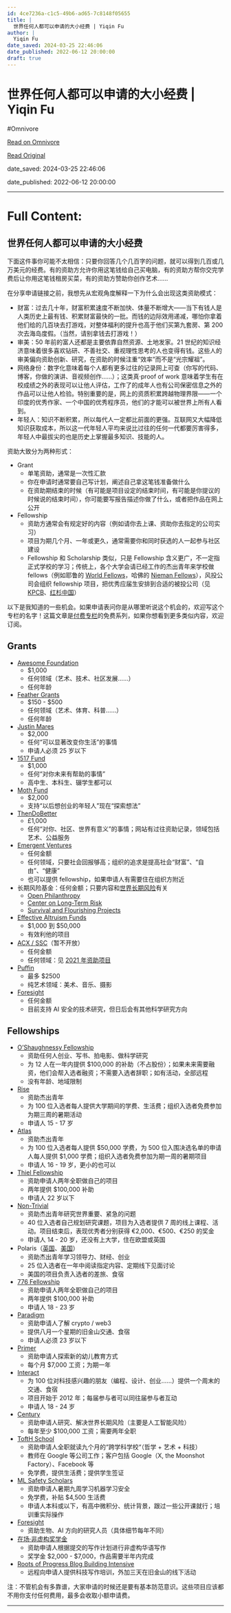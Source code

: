 ```yaml
---
id: 4ce7236a-c1c5-49b6-ad65-7c8148f05655
title: |
  世界任何人都可以申请的大小经费 | Yiqin Fu
author: |
  Yiqin Fu
date_saved: 2024-03-25 22:46:06
date_published: 2022-06-12 20:00:00
draft: true
---
```


# 世界任何人都可以申请的大小经费 | Yiqin Fu
#Omnivore

[Read on Omnivore](https://omnivore.app/me/yiqin-fu-18e78a69526)

[Read Original](https://yiqinfu.zhubai.love/posts/2147989820202110976)

date_saved: 2024-03-25 22:46:06

date_published: 2022-06-12 20:00:00

--- 

# Full Content: 

## 世界任何人都可以申请的大小经费

[](https://yiqinfu.zhubai.love/)

下面这件事你可能不太相信：只要你回答几个几百字的问题，就可以得到几百或几万美元的经费。有的资助方允许你用这笔钱给自己买电脑，有的资助方帮你交完学费后让你用这笔钱租房买菜，有的资助方赞助你创作艺术……

在分享申请链接之前，我想先从宏观角度解释一下为什么会出现这类资助模式：

* 财富：过去几十年，财富积累速度不断加快、体量不断增大——当下有钱人是人类历史上最有钱、积累财富最快的一批。而钱的边际效用递减，哪怕你拿着他们给的几百块去打游戏，对整体福利的提升也高于他们买第九套房、第 200 次去海岛度假。（当然，请别拿钱去打游戏！）
* 审美：50 年前的富人还都是主要依靠自然资源、土地发家。21 世纪的知识经济意味着很多喜欢钻研、不善社交、重视理性思考的人也变得有钱。这些人的审美偏向资助创新、研究，在资助的时候注重“效率”而不是“光宗耀祖”。
* 网络身份：数字化意味着每个人都有更多过往的记录网上可查（你写的代码、博客，你做的演讲、音视频创作……）；这类真·proof of work 意味着学生有在校成绩之外的表现可以让他人评估，工作了的成年人也有公司保密信息之外的作品可以让他人检验。特别重要的是，网上的资质积累跨越物理界限——一个印度的优秀作家、一个中国的优秀程序员，他们的才能可以被世界上所有人看到。
* 年轻人：知识不断积累，所以每代人一定都比前面的更强。互联网又大幅降低知识获取成本，所以这一代年轻人平均来说比过往的任何一代都要厉害得多，年轻人中最拔尖的也是历史上掌握最多知识、技能的人。

资助大致分为两种形式：

* Grant  
   * 单笔资助，通常是一次性汇款  
   * 你在申请时通常要自己写计划，阐述自己拿这笔钱准备做什么  
   * 在资助期结束的时候（有可能是项目设定的结束时间，有可能是你提议的时候说的结束时间），你可能要写报告描述你做了什么，或者把作品在网上公开
* Fellowship  
   * 资助方通常会有规定好的内容（例如请你去上课、资助你去指定的公司实习）  
   * 项目为期几个月、一年或更久，通常需要你和同时获选的人一起参与社区建设  
   * Fellowship 和 Scholarship 类似，只是 Fellowship 含义更广，不一定指正式学校的学习；传统上，各个大学会请已经工作的杰出青年来学校做 fellows（例如耶鲁的 [World Fellows](https://worldfellows.yale.edu/)，哈佛的 [Nieman Fellows](https://nieman.harvard.edu/fellowships/)），风投公司会组织 fellowship 项目，把优秀应届生安排到合适的被投公司（见 [KPCB](https://fellows.kleinerperkins.com/)、[红杉中国](https://app.mokahr.com/apply/sequoiacap01/38115#/https://app.mokahr.com/apply/sequoiacap01/38115#/)）

以下是我知道的一些机会。如果申请表问你是从哪里听说这个机会的，欢迎写这个专栏的名字！这篇文章是[付费专栏](http://yiqinfu.zhubai.love/)的免费系列，如果你想看到更多类似内容，欢迎订阅。

## Grants

* [Awesome Foundation](https://www.awesomefoundation.org/en/about%5Fus)  
   * $1,000  
   * 任何领域（艺术、技术、社区发展……）  
   * 任何年龄
* [Feather Grants](https://feathergrants.org/index.html)  
   * $150 - $500  
   * 任何领域（艺术、体育、科普……）  
   * 任何年龄
* [Justin Mares](https://justinmares.com/apply-for-an-trajectory-change-grant/)  
   * $2,000  
   * 任何“可以显著改变你生活”的事情  
   * 申请人必须 25 岁以下
* [1517 Fund](https://www.1517fund.com/medici-project)  
   * $1,000  
   * 任何“对你未来有帮助的事情”  
   * 高中生、本科生、辍学生都可以
* [Moth Fund](https://www.mothfund.com/)  
   * $2,000  
   * 支持“以后想创业的年轻人”现在“探索想法”
* [ThenDoBetter](https://www.thendobetter.com/grants)  
   * £1,000  
   * 任何“对你、社区、世界有意义”的事情；网站有过往资助记录，领域包括艺术、公益服务
* [Emergent Ventures](https://mercatuscenter.formstack.com/forms/emergent%5Fventures)  
   * 任何金额  
   * 任何领域，只要社会回报够高；组织的追求是提高社会“财富”、“自由”、“健康”  
   * 也可以提供 fellowship，如果申请人有需要住在组织方附近
* 长期风险基金：任何金额；只要内容和[世界长期风险](https://80000hours.org/articles/future-generations)有关  
   * [Open Philanthropy](https://openphilanthropy.org/focus/other-areas/early-career-funding-individuals-interested-improving-long-term-future)  
   * [Center on Long-Term Risk](https://longtermrisk.org/grantmaking/)  
   * [Survival and Flourishing Projects](http://survivalandflourishing.org/)
* [Effective Altruism Funds](https://funds.effectivealtruism.org/apply-for-funding)  
   * $1,000 到 $50,000  
   * 有效利他的项目
* [ACX / SSC](https://astralcodexten.substack.com/p/apply-for-an-acx-grant)（暂不开放）  
   * 任何金额  
   * 任何领域：见 [2021 年资助项目](https://astralcodexten.substack.com/p/acx-grants-results)
* [Puffin](https://puffinfoundation.org/faqs/)  
   * 最多 $2500  
   * 纯艺术领域：美术、音乐、摄影
* [Foresight](https://foresight.org/)  
   * 任何金额  
   * 目前支持 AI 安全的技术研究，但日后会有其他科学研究方向

## Fellowships

* [O’Shaughnessy Fellowship](https://www.osv.llc/our-fellows)  
   * 资助任何人创业、写书、拍电影、做科学研究  
   * 为 12 人在一年内提供 $100,000 的补助（不占股份）；如果未来需要融资，他们会帮入选者融资；不需要入选者辞职；如有活动，全部远程  
   * 没有年龄、地域限制
* [Rise](https://www.risefortheworld.org/)  
   * 资助杰出青年  
   * 为 100 位入选者每人提供大学期间的学费、生活费；组织入选者免费参加为期三周的暑期活动  
   * 申请人 15 - 17 岁
* [Atlas](https://www.atlasfellowship.org/fellowship)  
   * 资助杰出青年  
   * 为 100 位入选者每人提供 $50,000 学费，为 500 位入围决选名单的申请人每人提供 $1,000 学费；组织入选者免费参加为期一周的暑期项目  
   * 申请人 16 - 19 岁，更小的也可以
* [Thiel Fellowship](https://thielfellowship.org/)  
   * 资助申请人两年全职做自己的项目  
   * 两年提供 $100,000 补助  
   * 申请人 22 岁以下
* [Non-Trivial](https://www.non-trivial.org/)  
   * 资助杰出青年研究世界重要、紧急的问题  
   * 40 位入选者自己规划研究课题，项目为入选者提供 7 周的线上课程、活动。项目结束后，表现优秀者分别获得 €2,000、€500、€250 的奖金  
   * 申请人 14 - 20 岁，还没有上大学，住在欧盟或英国
* Polaris（[英国](https://www.polaris-fellowship.com/)、[美国](https://www.uaustin.org/polaris-fellowship)）  
   * 资助杰出青年学习领导力、财经、创业  
   * 25 位入选者在一年中阅读指定内容、定期线下见面讨论  
   * 美国的项目负责入选者的差旅、食宿
* [776 Fellowship](https://776.org/)  
   * 资助申请人两年全职做自己的项目  
   * 两年提供 $100,000 补助  
   * 申请人 18 - 23 岁
* [Paradigm](https://www.paradigm.xyz/fellowship)  
   * 资助申请人了解 crypto / web3  
   * 提供八月一个星期的旧金山交通、食宿  
   * 申请人必须 23 岁以下
* [Primer](https://primer.com/blog/announcing-primer-fellowship)  
   * 资助申请人探索新的幼儿教育方式  
   * 每个月 $7,000 工资；为期一年
* [Interact](https://joininteract.com/fellowship/)  
   * 为 100 位对科技感兴趣的朋友（编程、设计、创业……）提供一个周末的交通、食宿  
   * 项目开始于 2012 年；每届参与者可以同往届参与者互动  
   * 申请人 18 - 24 岁
* [Century](https://openphilanthropy.org/focus/other-areas/century-fellowship)  
   * 资助申请人研究、解决世界长期风险（主要是人工智能风险）  
   * 每年至少 $100,000 工资；需要两年全职
* [ToftH School](https://tofth.org/the-school/)  
   * 资助申请人全职就读九个月的“跨学科学校“（哲学 + 艺术 + 科技）  
   * 教师在 Google 等公司工作；客户包括 Google（X, the Moonshot Factory）、Facebook 等  
   * 免学费，提供生活费；提供学生签证
* [ML Safety Scholars](https://forum.effectivealtruism.org/posts/9RYvJu2iNJMXgWCBn/introducing-the-ml-safety-scholars-program)  
   * 资助申请人暑期九周学习机器学习安全  
   * 免学费，补贴 $4,500 生活费  
   * 申请人本科或以下，有高中微积分、统计背景，跟过一些公开课就行；培训重实际操作
* [Foresight](https://foresight.org/)  
   * 资助生物、AI 方向的研究人员（具体细节每年不同）
* [在场·非虚构奖学金](https://www.frontlinefellowship.io/4)  
   * 资助申请人根据提交的写作计划进行非虚构华语写作  
   * 奖学金 $2,000 - $7,000，作品需要半年内完成
* [Roots of Progress Blog Building Intensive](https://fellowship.rootsofprogress.org/)  
   * 远程向申请人提供科技写作培训，外加三天在旧金山的线下活动

注：不管机会有多靠谱，大家申请的时候还是要有基本防范意识。这些项目应该都不用你支付任何费用，最多会收取小额申请费。

---

